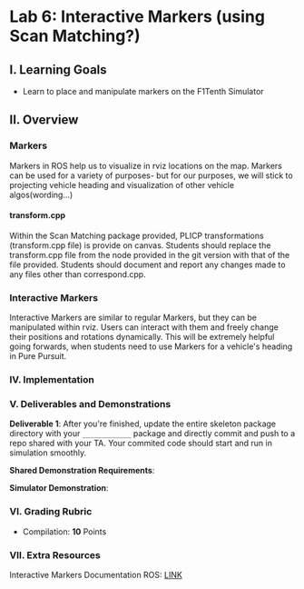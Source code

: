 # Lab 6: Interactive Markers (using Scan Matching?) 

## I. Learning Goals

- Learn to place and manipulate markers on the F1Tenth Simulator

## II. Overview

### Markers
Markers in ROS help us to visualize in rviz locations on the map. Markers can be used for a variety of purposes- but for our purposes, we will stick to projecting vehicle heading and visualization of other vehicle algos(wording...)

#### transform.cpp

Within the Scan Matching package provided, PLICP transformations (transform.cpp file) is provide on canvas. Students should replace the transform.cpp file from the node provided in the git version with that of the file provided. Students should document and report any changes made to any files other than correspond.cpp.

### Interactive Markers
Interactive Markers are similar to regular Markers, but they can be manipulated within rviz. Users can interact with them and freely change their positions and rotations dynamically. This will be extremely helpful going forwards, when students need to use Markers for a vehicle's heading in Pure Pursuit. 

### IV. Implementation
### V. Deliverables and Demonstrations

**Deliverable 1**: After you're finished, update the entire skeleton package directory with your `____________` package and directly commit and push to a repo shared with your TA. Your commited code should start and run in simulation smoothly.

**Shared Demonstration Requirements**:

**Simulator Demonstration**:





### VI. Grading Rubric

- Compilation: **10** Points


### VII. Extra Resources

Interactive Markers Documentation ROS: [LINK](http://wiki.ros.org/rviz/Tutorials/Interactive%20Markers%3A%20Getting%20Started)
